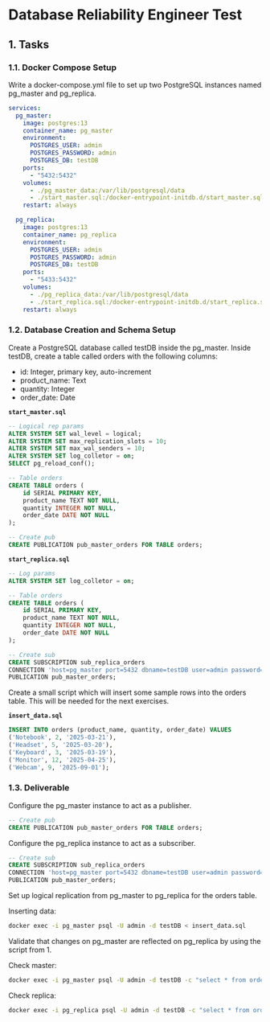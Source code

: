 # Database Reliability Engineer Test

## 1. Tasks

### 1.1. Docker Compose Setup

Write a docker-compose.yml file to set up two PostgreSQL instances named pg_master and pg_replica.

```yaml
services:
  pg_master:
    image: postgres:13
    container_name: pg_master
    environment:
      POSTGRES_USER: admin
      POSTGRES_PASSWORD: admin
      POSTGRES_DB: testDB
    ports:
      - "5432:5432"
    volumes:
      - ./pg_master_data:/var/lib/postgresql/data
      - ./start_master.sql:/docker-entrypoint-initdb.d/start_master.sql
    restart: always

  pg_replica:
    image: postgres:13
    container_name: pg_replica
    environment:
      POSTGRES_USER: admin
      POSTGRES_PASSWORD: admin
      POSTGRES_DB: testDB
    ports:
      - "5433:5432"
    volumes:
      - ./pg_replica_data:/var/lib/postgresql/data
      - ./start_replica.sql:/docker-entrypoint-initdb.d/start_replica.sql
    restart: always
 ```

### 1.2. Database Creation and Schema Setup

Create a PostgreSQL database called testDB inside the pg_master. Inside testDB, create a table called orders with the following columns:
- id: Integer, primary key, auto-increment
- product_name: Text
- quantity: Integer
- order_date: Date

**`start_master.sql`**
```sql
-- Logical rep params
ALTER SYSTEM SET wal_level = logical;
ALTER SYSTEM SET max_replication_slots = 10;
ALTER SYSTEM SET max_wal_senders = 10;
ALTER SYSTEM SET log_colletor = on;
SELECT pg_reload_conf();

-- Table orders
CREATE TABLE orders (
    id SERIAL PRIMARY KEY,
    product_name TEXT NOT NULL,
    quantity INTEGER NOT NULL,
    order_date DATE NOT NULL
);

-- Create pub
CREATE PUBLICATION pub_master_orders FOR TABLE orders;
```

**`start_replica.sql`**
```sql
-- Log params
ALTER SYSTEM SET log_colletor = on;

-- Table orders
CREATE TABLE orders (
    id SERIAL PRIMARY KEY,
    product_name TEXT NOT NULL,
    quantity INTEGER NOT NULL,
    order_date DATE NOT NULL
);

-- Create sub
CREATE SUBSCRIPTION sub_replica_orders
CONNECTION 'host=pg_master port=5432 dbname=testDB user=admin password=admin'
PUBLICATION pub_master_orders;
```

Create a small script which will insert some sample rows into the orders table. This will be needed for the next exercises.

**`insert_data.sql`**
```sql
INSERT INTO orders (product_name, quantity, order_date) VALUES
('Notebook', 2, '2025-03-21'),
('Headset', 5, '2025-03-20'),
('Keyboard', 3, '2025-03-19'),
('Monitor', 12, '2025-04-25'),
('Webcam', 9, '2025-09-01');
```

### 1.3. Deliverable

Configure the pg_master instance to act as a publisher.
```sql
-- Create pub
CREATE PUBLICATION pub_master_orders FOR TABLE orders;
```

Configure the pg_replica instance to act as a subscriber.
```sql
-- Create sub
CREATE SUBSCRIPTION sub_replica_orders
CONNECTION 'host=pg_master port=5432 dbname=testDB user=admin password=admin'
PUBLICATION pub_master_orders;
```

Set up logical replication from pg_master to pg_replica for the orders table.

Inserting data:
```sh
docker exec -i pg_master psql -U admin -d testDB < insert_data.sql
```

Validate that changes on pg_master are reflected on pg_replica by using the script from 1.

Check master:
```sh
docker exec -i pg_master psql -U admin -d testDB -c "select * from orders;"
```

Check replica:
```sh
docker exec -i pg_replica psql -U admin -d testDB -c "select * from orders;"
```

